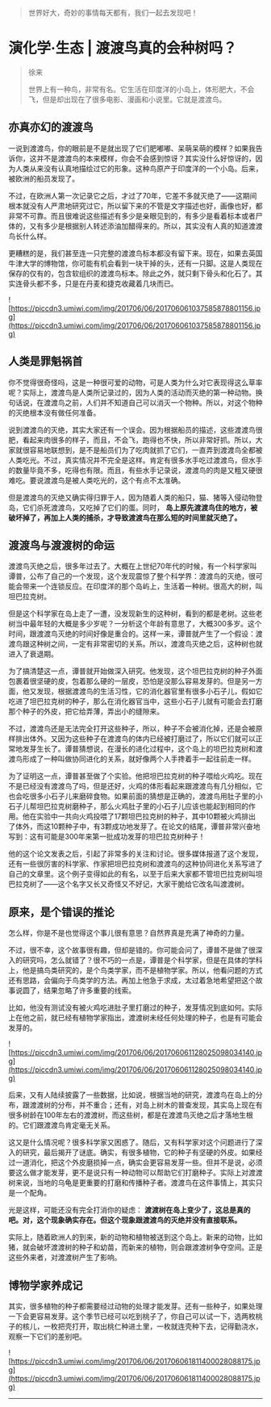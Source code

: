 > 世界好大，奇妙的事情每天都有，我们一起去发现吧！

# 演化学·生态 | 渡渡鸟真的会种树吗？

> 徐来
> 
> 世界上有一种鸟，非常有名。它生活在印度洋的小岛上，体形肥大，不会飞，但是却出现在了很多电影、漫画和小说里。它就是渡渡鸟。

## 亦真亦幻的渡渡鸟

一说到渡渡鸟，你的眼前是不是就出现了它们肥嘟嘟、呆萌呆萌的模样？如果我告诉你，这并不是渡渡鸟的本来模样，你会不会感到惊讶？其实没什么好惊讶的，因为人类从来没有认真地描绘过它的形象。这种鸟原产于印度洋的一个小岛。后来，被欧洲的船员发现了。

不过，在欧洲人第一次记录它之后，才过了70年，它差不多就灭绝了——这期间根本就没有人严肃地研究过它，所以留下来的不管是文字描述也好，画像也好，都非常不可靠。而且很难说这些描述有多少是亲眼见到的，有多少是看着标本或者尸体的，又有多少是根据别人转述添油加醋得来的。所以，其实没有人真的知道渡渡鸟长什么样。

更糟糕的是，我们甚至连一只完整的渡渡鸟标本都没有留下来。现在，如果去英国牛津大学的博物馆，你可能有机会看到一块干掉的头，还有一只脚。这是人类现在保存的仅有的，包含软组织的渡渡鸟标本。除此之外，就只剩下骨头和化石了。其实连骨头都不多，只是在丹麦和捷克收藏着几块而已。

![https://piccdn3.umiwi.com/img/201706/06/201706061037585878801156.jpg](https://piccdn3.umiwi.com/img/201706/06/201706061037585878801156.jpg)

## 人类是罪魁祸首

你不觉得很奇怪吗，这是一种很可爱的动物，可是人类为什么对它表现得这么草率呢？实际上，渡渡鸟是人类所记录过的，因为人类的活动而灭绝的第一种动物。换句话说，在渡渡鸟之前，人们并不知道自己可以消灭一个物种。所以，对这个物种的灭绝根本没有做任何准备。

说到渡渡鸟的灭绝，其实大家还有一个误会。因为根据船员的描述，这些渡渡鸟很肥，看起来肉很多的样子，而且，不会飞，跑得也不快，所以非常好抓。所以，大家就很容易地联想到，是不是船员们为了吃肉就抓了它们，一直弄到渡渡鸟全都被人类吃光。不过，真实情况并不完全是这样。肯定有很多水手吃过渡渡鸟，但水手的数量毕竟不多，吃得也有限。而且，有些水手记录说，渡渡鸟的肉是又粗又硬很难吃。要说渡渡鸟是被人类吃光的，这个有点不太准确。

但是渡渡鸟的灭绝又确实得归罪于人，因为随着人类的船只，猫、猪等入侵动物登岛，它们杀死渡渡鸟，又吃掉了它们的蛋。同时， **岛上原先渡渡鸟住的地方，被破坏掉了，再加上人类的捕杀，才导致渡渡鸟在那么短的时间里就灭绝了。**

## 渡渡鸟与渡渡树的命运

渡渡鸟灭绝之后，很多年过去了。大概在上世纪70年代的时候，有一个科学家叫谭普，公布了自己的一个发现，这个发现震惊了整个科学界：渡渡鸟的灭绝，很可能会带来一个连锁反应。在印度洋的那个岛屿上，生活着一种树。很高大的树，叫坦巴拉克树。

但是这个科学家在岛上走了一遭，没发现新生的这种树，看到的都是老树。这些老树当中最年轻的大概是多少岁呢？一分析这个年龄有意思了，大概300多岁。这个时间，跟渡渡鸟灭绝的时间好像是重合的。这样一来，谭普就产生了一个假设：渡渡鸟跟这种树之间，一定有非常密切的关系。所以，渡渡鸟灭绝之后，这种树也就进入了衰退期。

为了搞清楚这一点，谭普就开始做深入研究。他发现，这个坦巴拉克树的种子外面包裹着很坚硬的皮，包着那么硬的一层皮，恐怕是没那么容易发芽的。但是另一方面，他又发现，根据渡渡鸟的生活习性，它的消化器官里有很多小石子儿，假如它吃进了坦巴拉克树的种子，那么在消化器官当中，这些小石子儿就有可能会去打磨那个种子的外皮，把它给弄薄，弄出小的缝隙来。

不过，渡渡鸟还是无法完全打开这些种子，所以，种子不会被消化掉，还是会被原样排出体外。又因为这些种子在渡渡鸟的体内已经被打磨过了，所以它们就可以正常地发芽生长了。谭普猜想说，在漫长的进化过程中，这个岛上的坦巴拉克树和渡渡鸟形成了一种叫做协同进化的关系，就好像两个人手搀着手一起往前走一样。

为了证明这一点，谭普甚至做了个实验。他把坦巴拉克树的种子喂给火鸡吃。现在不是已经没有渡渡鸟了吗，但是还好，火鸡的体形看起来跟渡渡鸟有几分相似，它也会吃很多小石子儿来磨碎食物。如果前面的猜想是正确的，渡渡鸟用肚子里的小石子儿帮坦巴拉克树磨种子，那么火鸡肚子里的小石子儿应该也能起到相同的作用。他在实验中一共向火鸡投喂了17颗坦巴拉克树的种子，其中10颗被火鸡排出了体外，而这10颗种子中，有3颗成功地发芽了。在论文的结尾，谭普非常兴奋地写到：这有可能是300年来第一批成功发芽的坦巴拉克树种子！

他的这个论文发表之后，引起了非常多的关注和讨论。很多媒体报道了这个发现，还有一些很厉害的科学家、作家把坦巴拉克树和渡渡鸟的这种协同进化关系写进了自己的文章里。这个例子变得如此的有名，以至于后来大家都不管坦巴拉克树叫坦巴拉克树了——这个名字又长又奇怪又不好记，大家干脆给它改名叫渡渡树。

## 原来，是个错误的推论

怎么样，你是不是也觉得这个事儿很有意思？自然界真是充满了神奇的力量。

不过，很不幸，这个故事很有趣，但却是错的。你可能会问了，谭普不是做了很深入的研究吗，怎么就错了？很不巧的一点是，谭普是个科学家，但是在具体的学科上，他是搞鸟类研究的，是个鸟类学家，而不是植物学家。所以，他看问题的方式还有思路，会偏向于鸟类学的方法。再加上他急于求成，太过着急地希望把这个故事说圆了，结果忽略了许多重要的线索。

比如，他没有测试没有被火鸡吃进肚子里打磨过的种子，发芽情况到底如何。实际上在他之前，就已经有植物学家指出，渡渡树未经任何处理的种子，也是有可能会发芽的。

![https://piccdn3.umiwi.com/img/201706/06/201706061128025098034140.jpg](https://piccdn3.umiwi.com/img/201706/06/201706061128025098034140.jpg)

后来，又有人陆续披露了一些数据，比如说，根据当地的研究，渡渡鸟在岛上的分布，跟渡渡树的分布，并不重合；还有，对岛上树木的普查发现，其实岛上现在有很多树龄在100年左右的渡渡树，而这些树，都是在渡渡鸟灭绝之后才落地生根的。它们跟渡渡鸟肯定毫无关系。

这又是什么情况呢？很多科学家又困惑了。随后，又有科学家对这个问题进行了深入的研究，最后揭开了谜底。确实，有很多植物，它的种子有坚硬的外皮。如果经过一道消化，把这个外皮磨损掉一点，确实会更容易发芽一些。但并不是说，必须要这么做才能发芽，更不是说只有一种动物可以帮助它们打磨种子。实际上对渡渡树来说，当地的乌龟是更重要的打磨和传播种子者。渡渡鸟在这件事情上，其实只是一个配角。

光是这样，可能还没有完全打消你的疑虑： **渡渡树在岛上变少了，这总是真的吧。对，这个现象确实存在。但这个现象跟渡渡鸟的灭绝并没有直接联系。**

实际上，随着欧洲人的到来，新的动物和植物被送到这个岛上。新来的动物，比如猪，就会破坏渡渡树的种子和幼苗，而新来的植物，则会跟渡渡树争夺空间。正是这些外来者，对渡渡树产生了影响。

## 博物学家养成记

其实，很多植物的种子都需要经过动物的处理才能发芽。还有一些种子，如果处理一下会更容易发芽。这个季节已经可以吃到桃子了，你自己可以试一下，选两枚桃子的核儿，一枚把壳打开，取出桃仁种进土里，一枚就连壳种下去，记得勤浇水，观察一下它们的差别吧。

![https://piccdn3.umiwi.com/img/201706/06/201706061811400028088175.jpg](https://piccdn3.umiwi.com/img/201706/06/201706061811400028088175.jpg)

---
